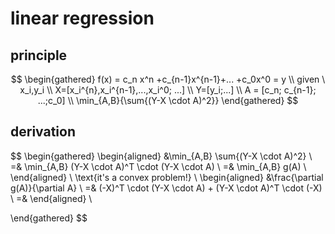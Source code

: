 # linear regression
## principle
$$
\begin{gathered}
f(x) = c_n x^n +c_{n-1}x^{n-1}+... +c_0x^0 = y \\
given \  x_i,y_i \\
X=[x_i^{n},x_i^{n-1},...,x_i^0; ...] \\
Y=[y_i;...] \\
A = [c_n; c_{n-1}; ...;c_0] \\
\min_{A,B}{\sum{(Y-X \cdot A)^2}}
\end{gathered}
$$
## derivation
$$
\begin{gathered}
\begin{aligned}
&\min_{A,B} \sum{(Y-X \cdot A)^2} \\
=& \min_{A,B} (Y-X \cdot A)^T \cdot (Y-X \cdot A) \\
=& \min_{A,B} g(A) \\
\end{aligned} \\
\text{it's a convex problem!} \\
\begin{aligned}
&\frac{\partial g(A)}{\partial A} \\ 
=& (-X)^T \cdot (Y-X \cdot A) + (Y-X \cdot A)^T  \cdot (-X) \\
=& 
\end{aligned} \\

\end{gathered}
$$